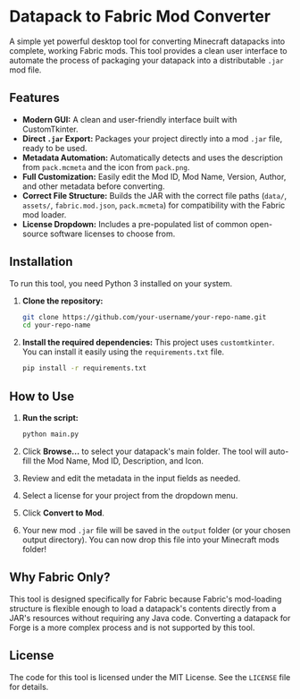 # Datapack to Fabric Mod Converter

A simple yet powerful desktop tool for converting Minecraft datapacks into complete, working Fabric mods. This tool provides a clean user interface to automate the process of packaging your datapack into a distributable `.jar` mod file.

## Features

- **Modern GUI:** A clean and user-friendly interface built with CustomTkinter.
- **Direct `.jar` Export:** Packages your project directly into a mod `.jar` file, ready to be used.
- **Metadata Automation:** Automatically detects and uses the description from `pack.mcmeta` and the icon from `pack.png`.
- **Full Customization:** Easily edit the Mod ID, Mod Name, Version, Author, and other metadata before converting.
- **Correct File Structure:** Builds the JAR with the correct file paths (`data/`, `assets/`, `fabric.mod.json`, `pack.mcmeta`) for compatibility with the Fabric mod loader.
- **License Dropdown:** Includes a pre-populated list of common open-source software licenses to choose from.

## Installation

To run this tool, you need Python 3 installed on your system.

1.  **Clone the repository:**
    ```sh
    git clone https://github.com/your-username/your-repo-name.git
    cd your-repo-name
    ```

2.  **Install the required dependencies:**
    This project uses `customtkinter`. You can install it easily using the `requirements.txt` file.
    ```sh
    pip install -r requirements.txt
    ```

## How to Use

1.  **Run the script:**
    ```sh
    python main.py
    ```

2.  Click **Browse...** to select your datapack's main folder. The tool will auto-fill the Mod Name, Mod ID, Description, and Icon.

3.  Review and edit the metadata in the input fields as needed.

4.  Select a license for your project from the dropdown menu.

5.  Click **Convert to Mod**.

6.  Your new mod `.jar` file will be saved in the `output` folder (or your chosen output directory). You can now drop this file into your Minecraft mods folder!

## Why Fabric Only?

This tool is designed specifically for Fabric because Fabric's mod-loading structure is flexible enough to load a datapack's contents directly from a JAR's resources without requiring any Java code. Converting a datapack for Forge is a more complex process and is not supported by this tool.

## License

The code for this tool is licensed under the MIT License. See the `LICENSE` file for details.

